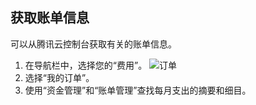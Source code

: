 ## 获取账单信息
可以从腾讯云控制台获取有关的账单信息。
1. 在导航栏中，选择您的“费用”。
![订单](https://mc.qcloudimg.com/static/img/fc6283fb8960d1f8a249c2016a2ed5c6/image.jpg)
2. 选择“我的订单”。
3. 使用“资金管理”和“账单管理”查找每月支出的摘要和细目。
